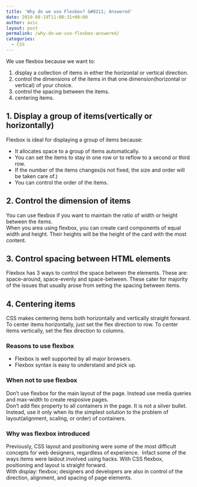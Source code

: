 ```yaml
---
title: 'Why do we use Flexbox? &#8211; Answered'
date: 2019-08-19T11:00:31+00:00
author: avic
layout: post
permalink: /why-do-we-use-flexbox-answered/
categories:
  - CSS
---
```

We use flexbox because we want to:

<li style="list-style-type: none;">
  <ol>
    <li>
      display a collection of items in either the horizontal or vertical direction.
    </li>
    <li>
      control the dimensions of the items in that one dimension(horizontal or vertical) of your choice.
    </li>
    <li>
      control the spacing between the items.
    </li>
    <li>
      centering items.
    </li>
  </ol>
</li>

<!--more-->

## 1. Display a group of items(vertically or horizontally)

Flexbox is ideal for displaying a group of items because:

<li style="list-style-type: none;">
  <ul>
    <li>
      It allocates space to a group of items automatically.
    </li>
    <li>
      You can set the items to stay in one row or to reflow to a second or third row.
    </li>
    <li>
      If the number of the items changes(is not fixed, the size and order will be taken care of.)
    </li>
    <li>
      You can control the order of the items.
    </li>
  </ul>
</li>

## 2. Control the dimension of items

You can use flexbox if you want to maintain the ratio of width or height between the items.  
When you area using flexbox, you can create card components of equal width and height. Their heights will be the height of the card with the most content.

## 3. Control spacing between HTML elements

Flexbox has 3 ways to control the space between the elements. These are: space-around, space-evenly and space-between. These cater for majority of the issues that usually arose from setting the spacing between items.

## 4. Centering items

CSS makes centering items both horizontally and vertically straight forward. To center items horizontally, just set the flex direction to row. To center items vertically, set the flex direction to columns.

### Reasons to use flexbox

<li style="list-style-type: none;">
  <ul>
    <li>
      Flexbox is well supported by all major browsers.
    </li>
    <li>
      Flexbox syntax is easy to understand and pick up.
    </li>
  </ul>
</li>

### When not to use flexbox

Don&#8217;t use flexbox for the main layout of the page. Instead use media queries and max-width to create resposive pages.  
Don&#8217;t add flex property to all containers in the page. It is not a silver bullet. Instead, use it only when its the simplest solution to the problem of layout(alignment, scaling, or order) of containers.

### Why was flexbox introduced

Previously, CSS layout and positioning were some of the most difficult concepts for web designers, regardless of experience.  Infact some of the ways items were laidout involved using hacks. With CSS flexbox, positioning and layout is straight forward.  
With display: flexbox; designers and developers are also in control of the direction, alignment, and spacing of page elements.